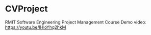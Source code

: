 # CVProject
 RMIT Software Engineering Project Management Course
Demo video:
https://youtu.be/lHloYhq2hkM
